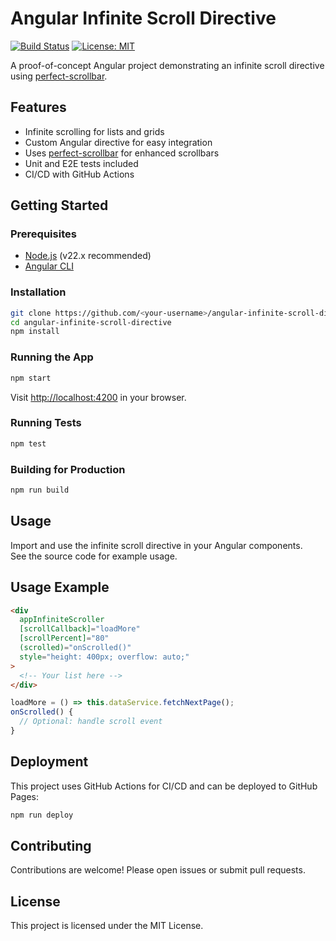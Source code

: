 # Angular Infinite Scroll Directive

[![Build Status](https://github.com/Kimahari/angular-infinite-scroll-directive/actions/workflows/test-angular.yml/badge.svg)](https://github.com/Kimahari/angular-infinite-scroll-directive/actions)
[![License: MIT](https://img.shields.io/badge/License-MIT-yellow.svg)](LICENSE)

A proof-of-concept Angular project demonstrating an infinite scroll directive using [perfect-scrollbar](https://github.com/mdbootstrap/perfect-scrollbar).

## Features

- Infinite scrolling for lists and grids
- Custom Angular directive for easy integration
- Uses [perfect-scrollbar](https://github.com/mdbootstrap/perfect-scrollbar) for enhanced scrollbars
- Unit and E2E tests included
- CI/CD with GitHub Actions

## Getting Started

### Prerequisites

- [Node.js](https://nodejs.org/) (v22.x recommended)
- [Angular CLI](https://angular.io/cli)

### Installation

```sh
git clone https://github.com/<your-username>/angular-infinite-scroll-directive.git
cd angular-infinite-scroll-directive
npm install
```

### Running the App

```sh
npm start
```

Visit [http://localhost:4200](http://localhost:4200) in your browser.

### Running Tests

```sh
npm test
```

### Building for Production

```sh
npm run build
```

## Usage

Import and use the infinite scroll directive in your Angular components.  
See the source code for example usage.

## Usage Example

```html
<div
  appInfiniteScroller
  [scrollCallback]="loadMore"
  [scrollPercent]="80"
  (scrolled)="onScrolled()"
  style="height: 400px; overflow: auto;"
>
  <!-- Your list here -->
</div>
```

```typescript
loadMore = () => this.dataService.fetchNextPage();
onScrolled() {
  // Optional: handle scroll event
}
```

## Deployment

This project uses GitHub Actions for CI/CD and can be deployed to GitHub Pages:

```sh
npm run deploy
```

## Contributing

Contributions are welcome! Please open issues or submit pull requests.

## License

This project is licensed under the MIT License.
